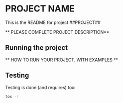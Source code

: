 # PROJECT NAME

This is the README for project ##PROJECT##

** PLEASE COMPLETE PROJECT DESCRIPTION**

## Running the project
** HOW TO RUN YOUR PROJECT. WITH EXAMPLES **

## Testing
Testing is done (and requires) tox:
```bash
tox -r
```
